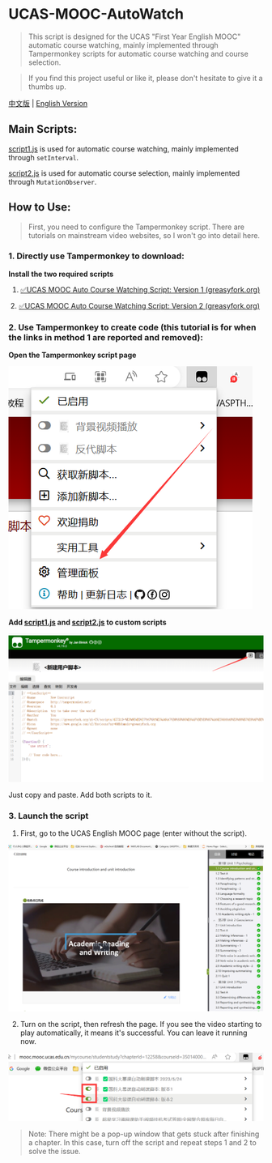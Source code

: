 # UCAS-MOOC-AutoWatch
> This script is designed for the UCAS "First Year English MOOC" automatic course watching, mainly implemented through Tampermonkey scripts for automatic course watching and course selection.

> If you find this project useful or like it, please don't hesitate to give it a thumbs up.

[中文版](README.md) | [English Version](REAMD-eng.md)

## Main Scripts:
[script1.js](src/script1.js) is used for automatic course watching, mainly implemented through `setInterval`.

[script2.js](src/script2.js) is used for automatic course selection, mainly implemented through `MutationObserver`.

## How to Use:

> First, you need to configure the Tampermonkey script. There are tutorials on mainstream video websites, so I won't go into detail here.

### 1. Directly use Tampermonkey to download:

**Install the two required scripts**

1. [✅UCAS MOOC Auto Course Watching Script: Version 1 (greasyfork.org)](https://greasyfork.org/zh-CN/scripts/477309-国科大慕课自动刷课脚本-版本1)

​	 2. [✅UCAS MOOC Auto Course Watching Script: Version 2 (greasyfork.org)](https://greasyfork.org/zh-CN/scripts/477310-国科大慕课自动刷课脚本-版本2)

### 2. Use Tampermonkey to create code (this tutorial is for when the links in method 1 are reported and removed):

**Open the Tampermonkey script page**

![image-20231013131227594](assets/image-20231013131227594.png)

**Add [script1.js](src/script1.js) and [script2.js](src/script2.js) to custom scripts**

![image-20231013131247416](assets/image-20231013131247416.png)

Just copy and paste. Add both scripts to it.

### 3. Launch the script

1. First, go to the UCAS English MOOC page (enter without the script).

![image-20231013131545509](assets/image-20231013131545509.png)

2. Turn on the script, then refresh the page. If you see the video starting to play automatically, it means it's successful. You can leave it running now.

![image-20231013131645043](assets/image-20231013131645043.png)

> Note: There might be a pop-up window that gets stuck after finishing a chapter. In this case, turn off the script and repeat steps 1 and 2 to solve the issue.